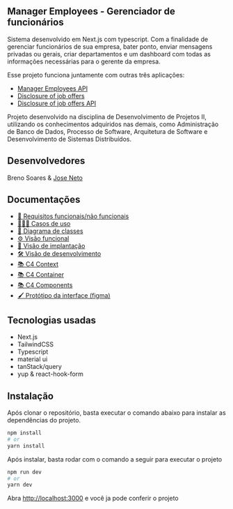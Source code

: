 ## Manager Employees - Gerenciador de funcionários

Sistema desenvolvido em Next.js com typescript. Com a finalidade de gerenciar funcionários de sua empresa, bater ponto, enviar mensagens privadas ou gerais, criar departamentos e um dashboard com todas as informações necessárias para o gerente da empresa.

Esse projeto funciona juntamente com outras três aplicações:

- [Manager Employees API](https://github.com/ZBreno/ManagerBack)
- [Disclosure of job offers](https://github.com/ZzZzNeto/NewDVE-Front)
- [Disclosure of job offers API](https://github.com/ZzZzNeto/NewDVE-Back) 


Projeto desenvolvido na disciplina de Desenvolvimento de Projetos II, utilizando os conhecimentos adquiridos nas demais, como Administração de Banco de Dados, Processo de Software, Arquitetura de Software e Desenvolvimento de Sistemas Distribuídos.

## Desenvolvedores

Breno Soares & [Jose Neto](https://github.com/ZzZzNeto)

## Documentações

- [📄 Requisitos funcionais/não funcionais]([https://docs.google.com/document/d/1FlwLnmnZ4Tu4Oay_JIqlUjqPI2i-paz1/edit?usp=sharing&rtpof=true&sd=true](https://drive.google.com/file/d/10Ta_kcnNMuTFSYaHr2G582g6qzPmZK34/view?usp=sharing))
- [👩🏻‍💻 Casos de uso](https://drive.google.com/file/d/1CJjRd100EArTfbCyiPwp05XBsz39KLBj/view?usp=sharing)
- [🔗 Diagrama de classes](https://drive.google.com/file/d/10Cvp5g0iA7wh9mp8YT4DNKgFFdNFLGVE/view?usp=sharing)
- [⚙️ Visão funcional](https://drive.google.com/file/d/1zk8mlfRKxi3XWtymagDZsFrYu00zn3k4/view?usp=sharing)
- [🔌 Visão de implantação](https://drive.google.com/file/d/1pCJbjAPXYd5qoU0b3weIGGMbw0FlXBYo/view?usp=sharing)
- [🛠️ Visão de desenvolvimento](https://drive.google.com/file/d/13wACc3RVuCWbo2AcGxxE_epxcBvMyXsM/view?usp=sharing)
- [📚 C4 Context](https://drive.google.com/file/d/1Mmw3xXB5UuM2uamh5AEEI0ClS5SJEw6-/view?usp=sharing)
- [📚 C4 Container](https://drive.google.com/file/d/1A_eV3jdoTnW7kOGnlzwG3rGNoCXsgMWI/view?usp=sharing)
- [📚 C4 Components](https://drive.google.com/file/d/1Ut9Ell6q5DgQx9vCx_sfVuSQrOmEl926/view?usp=sharing)
- [🖌️ Protótipo da interface (figma)](https://www.figma.com/file/8XTGRhLe3SwlVz2RbYbqpE/Disclosure-of-job-offers-%26-Manager-Employees?type=design&node-id=0%3A1&mode=design&t=T39YGZbkLURcNLms-1)

## Tecnologias usadas

- Next.js
- TailwindCSS
- Typescript
- material ui
- tanStack/query
- yup & react-hook-form

## Instalação

Após clonar o repositório, basta executar o comando abaixo para instalar as dependências do projeto.

```bash
npm install 
# or
yarn install
```

Após instalar, basta rodar com o comando a seguir para executar o projeto
```bash
npm run dev
# or
yarn dev
```

Abra [http://localhost:3000](http://localhost:3000) e você ja pode conferir o projeto
